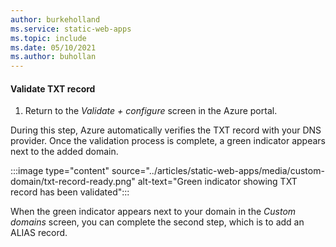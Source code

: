 ```yaml
---
author: burkeholland
ms.service: static-web-apps
ms.topic: include
ms.date: 05/10/2021
ms.author: buhollan
---
```


#### Validate TXT record

1. Return to the _Validate + configure_ screen in the Azure portal.

During this step, Azure automatically verifies the TXT record with your DNS provider. Once the validation process is complete, a green indicator appears next to the added domain.

:::image type="content" source="../articles/static-web-apps/media/custom-domain/txt-record-ready.png" alt-text="Green indicator showing TXT record has been validated":::

When the green indicator appears next to your domain in the _Custom domains_ screen, you can complete the second step, which is to add an ALIAS record.
